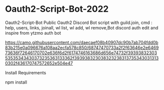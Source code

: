# Oauth2-Script-Bot-2022
Oauth2-Script-Bot Public Oauth2 Discord Bot script with guild.join, cmd : help, users, links, joinall, wl list, wl add, wl remove,Bot discord auth edit and inspire from ytzmo auth bot



https://camo.githubusercontent.com/daecaef08b40907dc90b7ab704fdd0b83b215e0a096676a108aa2ecfa578c850/68747470733a2f2f63646e2e646973636f72646170702e636f6d2f6174746163686d656e74732f3939383230353535343430373235363133362f3939383230383232383137353430313130302f436170747572652e504e47


Install Requirements

npm install
